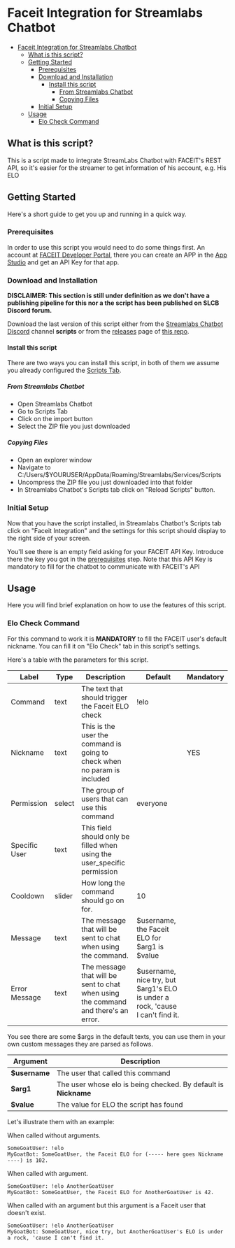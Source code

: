# Faceit Integration for Streamlabs Chatbot

- [Faceit Integration for Streamlabs Chatbot](#faceit-integration-for-streamlabs-chatbot)
    * [What is this script?](#what-is-this-script)
    * [Getting Started](#getting-started)
        + [Prerequisites](#prerequisites)
        + [Download and Installation](#download-and-installation)
            - [Install this script](#install-this-script)
                * [From Streamlabs Chatbot](#from-streamlabs-chatbot)
                * [Copying Files](#copying-files)
        + [Initial Setup](#initial-setup)
    * [Usage](#usage)
        + [Elo Check Command](#elo-check-command)

## What is this script?

This is a script made to integrate StreamLabs Chatbot with FACEIT's REST API, so it's easier for the streamer to get
information of his account, e.g. His ELO

## Getting Started

Here's a short guide to get you up and running in a quick way.

### Prerequisites

In order to use this script you would need to do some things first. An account
at [FACEIT Developer Portal](https://developers.faceit.com/), there you can create an APP in
the [App Studio](https://developers.faceit.com/apps) and get an API Key for that app.

### Download and Installation

**DISCLAIMER: This section is still under definition as we don't have a publishing pipeline for this nor a the script
has been published on SLCB Discord forum.**

Download the last version of this script either from the [Streamlabs Chatbot Discord](https://discord.gg/xFcsxft)
channel **scripts** or from the [releases](https://github.com/fcarrascosa/StreamlabsChatbotFaceitIntegration/releases)
page of [this repo](https://github.com/fcarrascosa/StreamlabsChatbotFaceitIntegration).

#### Install this script

There are two ways you can install this script, in both of them we assume you already configured
the [Scripts Tab](https://streamlabs.com/content-hub/post/chatbot-scripts-desktop).

##### From Streamlabs Chatbot

- Open Streamlabs Chatbot
- Go to Scripts Tab
- Click on the import button
- Select the ZIP file you just downloaded

##### Copying Files

- Open an explorer window
- Navigate to C:/Users/$YOURUSER/AppData/Roaming/Streamlabs/Services/Scripts
- Uncompress the ZIP file you just downloaded into that folder
- In Streamlabs Chatbot's Scripts tab click on "Reload Scripts" button.

### Initial Setup

Now that you have the script installed, in Streamlabs Chatbot's Scripts tab click on "Faceit Integration" and the
settings for this script should display to the right side of your screen.

You'll see there is an empty field asking for your FACEIT API Key. Introduce there the key you got in
the [prerequisites](#prerequisites) step. Note that this API Key is mandatory to fill for the chatbot to communicate
with FACEIT's API

## Usage

Here you will find brief explanation on how to use the features of this script.

### Elo Check Command

For this command to work it is **MANDATORY** to fill the FACEIT user's default nickname. You can fill it on "Elo Check"
tab in this script's settings.

Here's a table with the parameters for this script.

| Label         | Type   | Description                                                                        | Default                                                                       | Mandatory |
| ------------- | ------ | ---------------------------------------------------------------------------------- | ----------------------------------------------------------------------------- | --------- |
| Command       | text   | The text that should trigger the Faceit ELO check                                  | !elo                                                                          |           |
| Nickname      | text   | This is the user the command is going to check when no param is included           |                                                                               | YES       |
| Permission    | select | The group of users that can use this command                                       | everyone                                                                      |           |
| Specific User | text   | This field should only be filled when using the user_specific permission           |                                                                               |           |
| Cooldown      | slider | How long the command should go on for.                                             | 10                                                                            |           |
| Message       | text   | The message that will be sent to chat when using the command.                      | $username, the Faceit ELO for $arg1 is $value                                 |           |
| Error Message | text   | The message that will be sent to chat when using the command and there's an error. | $username, nice try, but $arg1's ELO is under a rock, 'cause I can't find it. |           |

You see there are some $args in the default texts, you can use them in your own custom messages they are parsed as
follows.

| Argument      | Description                                                     |
| ------------- | --------------------------------------------------------------- |
| **$username** | The user that called this command                               |
| **$arg1**     | The user whose elo is being checked. By default is **Nickname** |
| **$value**    | The value for ELO the script has found                          |

Let's illustrate them with an example:

When called without arguments.

```
SomeGoatUser: !elo
MyGoatBot: SomeGoatUser, the Faceit ELO for (----- here goes Nickname ----) is 102.
```

When called with argument.

```
SomeGoatUser: !elo AnotherGoatUser
MyGoatBot: SomeGoatUser, the Faceit ELO for AnotherGoatUser is 42.
```

When called with an argument but this argument is a Faceit user that doesn't exist.

```
SomeGoatUser: !elo AnotherGoatUser
MyGoatBot: SomeGoatUser, nice try, but AnotherGoatUser's ELO is under a rock, 'cause I can't find it.
```
